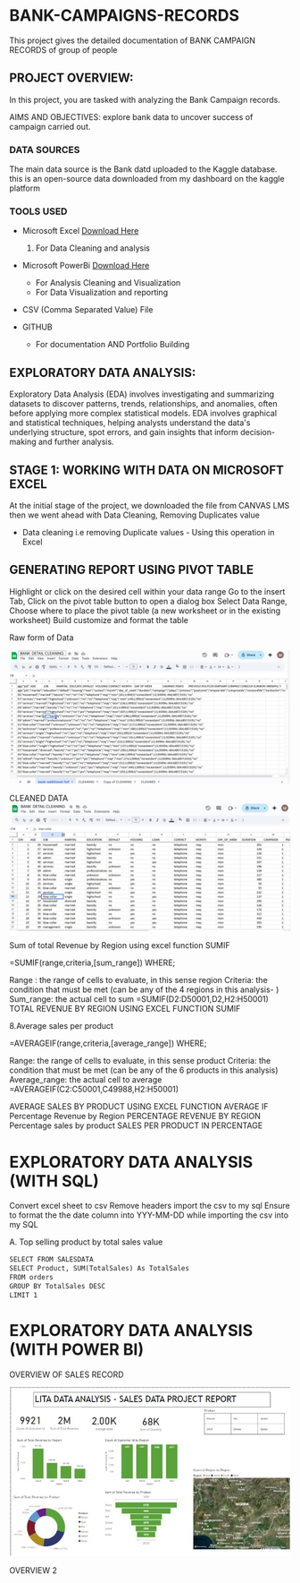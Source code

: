 # BANK-CAMPAIGNS-RECORDS

This project gives the detailed documentation of BANK CAMPAIGN RECORDS of group of people

## PROJECT OVERVIEW:
In this project, you are tasked with analyzing the Bank Campaign records.

AIMS AND OBJECTIVES: explore bank data to uncover success of campaign carried out.

### DATA SOURCES
The main data source is the Bank datd uploaded to the Kaggle database. 
this is an open-source data downloaded from my dashboard on the kaggle platform

### TOOLS USED
- Microsoft Excel [Download Here](https://www.microsoft.com)
  1.  For Data Cleaning and analysis
      
- Microsoft PowerBi [Download Here](https://apps.microsoft.com)
  - For Analysis Cleaning and Visualization
  - For Data Visualization and reporting
    
- CSV (Comma Separated Value)  File
  
   
- GITHUB
  - For documentation AND Portfolio Building  


## EXPLORATORY DATA ANALYSIS:
Exploratory Data Analysis (EDA) involves investigating and summarizing datasets to discover patterns, trends, relationships, and anomalies, often before applying more complex statistical models.
EDA involves graphical and statistical techniques, helping analysts understand the data's underlying structure, spot errors, and gain insights that inform decision-making and further analysis.


## STAGE 1: WORKING WITH DATA ON MICROSOFT EXCEL
At the initial stage of the project, we downloaded the file from CANVAS LMS 
then we went ahead with Data Cleaning, Removing Duplicates value
  - Data cleaning i.e removing Duplicate values - Using this operation in Excel

## GENERATING REPORT USING PIVOT TABLE
  Highlight or click on the desired cell within your data range
  Go to the insert Tab, Click on the pivot  table button to open a dialog box
  Select Data Range, Choose where to place the pivot table (a new worksheet or in the existing worksheet)
  Build customize and format the table
  
Raw form of Data

![Image_alt](https://github.com/Menieleven/BANK-CAMPAIGNS-RECORDS/blob/main/BANK%20ROUGH.png)

CLEANED DATA
![Image alt](https://github.com/Menieleven/BANK-CAMPAIGNS-RECORDS/blob/main/clean%20data.JPG)

Sum of total Revenue by Region using excel function SUMIF

=SUMIF(range,criteria,[sum_range])
WHERE; 

Range : the range of cells to evaluate, in this sense region
Criteria: the condition that must be met (can be any of the 4 regions in this analysis- )
Sum_range: the actual cell to sum
=SUMIF(D2:D50001,D2,H2:H50001)
TOTAL REVENUE BY REGION USING EXCEL FUNCTION SUMIF 

8.Average sales per product

=AVERAGEIF(range,criteria,[average_range])
WHERE;

Range: the range of cells to evaluate, in this sense product
Criteria: the condition that must be met (can be any of the 6 products in this analysis)
Average_range: the actual cell to average
=AVERAGEIF(C2:C50001,C49988,H2:H50001)

AVERAGE SALES BY PRODUCT USING EXCEL FUNCTION AVERAGE IF
Percentage Revenue by Region
PERCENTAGE REVENUE BY REGION
Percentage sales by product
SALES PER PRODUCT IN PERCENTAGE

# EXPLORATORY DATA ANALYSIS (WITH SQL)
Convert excel sheet to csv
Remove headers
import the csv to my sql
Ensure to format the the date column into YYY-MM-DD while importing the csv into my SQL

A. Top selling product by total sales value

```
SELECT FROM SALESDATA
SELECT Product, SUM(TotalSales) As TotalSales
FROM orders
GROUP BY TotalSales DESC
LIMIT 1

```


# EXPLORATORY DATA ANALYSIS (WITH POWER BI)

OVERVIEW OF SALES RECORD

![Image_alt](https://github.com/Menieleven/MENI-LITA-PROJECT/blob/9b2c8a4bf41309caf4ad640d2c7e0ac37731e544/SALES2.JPG) 

OVERVIEW 2 




